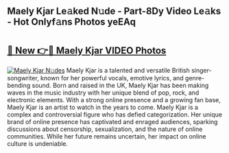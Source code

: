 ## Maely Kjar Le𝚊ked N𝚞de - Part-8Dy Video Le𝚊ks - Hot Onlyf𝚊ns Photos yeEAq

# <h2><a href="http://ab85851.deff.icu/?id=Maely+Kjar">🔗 New 👉🔴 Maely Kjar VIDEO Photos</a></h2>

[![Maely Kjar N𝚞des](https://i.imgur.com/rIISA9y.gif)](http://ab85851.deff.icu/?id=Maely+Kjar)
Maely Kjar is a talented and versatile British singer-songwriter, known for her powerful vocals, emotive lyrics, and genre-bending sound. Born and raised in the UK, Maely Kjar has been making waves in the music industry with her unique blend of pop, rock, and electronic elements. With a strong online presence and a growing fan base, Maely Kjar is an artist to watch in the years to come. Maely Kjar is a complex and controversial figure who has defied categorization. Her unique brand of online presence has captivated and enraged audiences, sparking discussions about censorship, sexualization, and the nature of online communities. While her future remains uncertain, her impact on online culture is undeniable.
